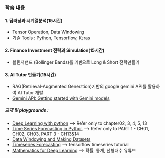 ### 학습 내용
#### 1. 딥러닝과 시계열분석(15시간)
- Tensor Operation, Data Windowing
- 기술 Tools : Python, Tensorflow, Keras
#### 2. Finance Investment 전략과 Simulation(15시간)
- 볼린저밴드 (Bollinger Bands)를 기반으로 Long & Short 전략만들기
#### 3. AI Tutor 만들기(15시간)
- RAG(Retrieval-Augmented Generation)기반의 google gemini API를 활용하여 AI Tutor 개발
- [Gemini API: Getting started with Gemini models](https://colab.research.google.com/github/google-gemini/cookbook/blob/main/quickstarts/Get_started.ipynb)

##### 교재 및 playgrounds :
- [Deep Learning with python](https://sourestdeeds.github.io/pdf/Deep%20Learning%20with%20Python.pdf) --> Refer only to chapter02, 3, 4, 5, 13
- [Time Series Forecasting in Python](https://www.oreilly.com/library/view/time-series-forecasting/9781617299889/) --> Refer only to PART 1 - CH01, CH02, CH03, PART 3 - CH13&14
- [Data Windowing and Making Datasets](https://carpentries-incubator.github.io/python-classifying-power-consumption/instructor/03-data-windows.html)
- [Timeseries Forecasting](https://www.tensorflow.org/tutorials/structured_data/time_series?hl=ko) --> tensorflow timeseries tutorial
- [Mathematics for Deep Learning](https://github.com/kafa46/deeplearning_math/tree/master?tab=readme-ov-file) --> 확률, 통계, 선형대수 유튜브

